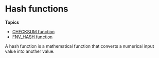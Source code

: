 # Hash functions<a name="hash-functions"></a>

**Topics**
+ [CHECKSUM function](r_CHECKSUM.md)
+ [FNV\_HASH function](r_FNV_HASH.md)

A hash function is a mathematical function that converts a numerical input value into another value\.